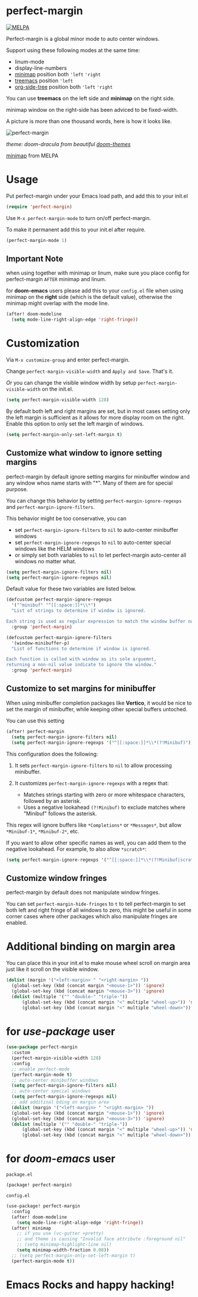 perfect-margin
==============

[![MELPA](https://melpa.org/packages/perfect-margin-badge.svg)](https://melpa.org/#/perfect-margin)

Perfect-margin is a global minor mode to auto center windows.

Support using these following modes at the same time:

- linum-mode
- display-line-numbers
- [minimap](https://elpa.gnu.org/packages/minimap.html) position both `'left` `'right`
- [treemacs](https://github.com/Alexander-Miller/treemacs) position `'left`
- [org-side-tree](https://github.com/localauthor/org-side-tree) position both `'left` `'right`

You can use **treemacs** on the left side and **minimap** on the right side.

minimap window on the right-side has been adviced to be fixed-width.

A picture is more than one thousand words, here is how it looks like.

<span class="image-600">![perfect-margin](https://raw.githubusercontent.com/mpwang/perfect-margin/master/perfect-margin.gif)</span>

_theme: doom-dracula from beautiful [doom-themes](https://github.com/hlissner/emacs-doom-themes)_

[minimap](http://elpa.gnu.org/packages/minimap.html) from MELPA

# Usage

Put perfect-margin under your Emacs load path, and add this to your init.el

```lisp
(require 'perfect-margin)
```


Use `M-x perfect-margin-mode` to turn on/off perfect-margin.

To make it permanent add this to your init.el after require.
```lisp
(perfect-margin-mode 1)
```

## Important Note
when using together with minimap or linum, make sure you place config for perfect-margin `AFTER` minimap and linum.

for **doom-emacs** users please add this to your `config.el` file when using minimap on the **right** side (which is the default value), otherwise the minimap might overlap with the mode line.

``` lisp
(after! doom-modeline
  (setq mode-line-right-align-edge 'right-fringe))
```

# Customization

Via `M-x customize-group` and enter perfect-margin.

Change `perfect-margin-visible-width` and `Apply and Save`. That's it.

*Or* you can change the visible window width by setup `perfect-margin-visible-width` on the init.el.

```lisp
(setq perfect-margin-visible-width 128)
```

By default both left and right margins are set, but in most cases setting only the left margin is sufficient as it allows for more display room on the right. Enable this option to only set the left margin of windows.

``` lisp
(setq perfect-margin-only-set-left-margin t)
```

## Customize what window to ignore setting margins

perfect-margin by default ignore setting margins for minibuffer window and any window whos name starts with "*".
Many of them are for special purpose.

You can change this behavior by setting `perfect-margin-ignore-regexps` and `perfect-margin-ignore-filters`.

This behavior might be too conservative, you can
- set `perfect-margin-ignore-filters` to `nil` to auto-center minibuffer windows
- set `perfect-margin-ignore-regexps` to `nil` to auto-center special windows like the HELM windows
- or simply set both variables to `nil` to let perfect-margin auto-center all windows no matter what.

```lisp
(setq perfect-margin-ignore-filters nil)
(setq perfect-margin-ignore-regexps nil)
```

Default value for these two variables are listed below.

```lisp
(defcustom perfect-margin-ignore-regexps
  '("^minibuf" "^[[:space:]]*\\*")
  "List of strings to determine if window is ignored.

Each string is used as regular expression to match the window buffer name."
  :group 'perfect-margin)

(defcustom perfect-margin-ignore-filters
  '(window-minibuffer-p)
  "List of functions to determine if window is ignored.

Each function is called with window as its sole arguemnt,
returning a non-nil value indicate to ignore the window."
  :group 'perfect-margin)
```

## Customize to set margins for minibuffer

When using minibuffer completion packages like **Vertico**, it would be nice to set
the margin of minibuffer, while keeping other special buffers untoched.

You can use this setting

```lisp
(after! perfect-margin
  (setq perfect-margin-ignore-filters nil)
  (setq perfect-margin-ignore-regexps '("^[[:space:]]*\\*(?!Minibuf)")))
```

This configuration does the following:

1. It sets `perfect-margin-ignore-filters` to `nil` to allow processing minibuffer.

2. It customizes `perfect-margin-ignore-regexps` with a regex that:
   - Matches strings starting with zero or more whitespace characters, followed by an asterisk.
   - Uses a negative lookahead `(?!Minibuf)` to exclude matches where "Minibuf" follows the asterisk.

This regex will ignore buffers like `*Completions*` or `*Messages*`, but allow `*Minibuf-1*`, `*Minibuf-2*`, etc.

If you want to allow other specific names as well, you can add them to the negative lookahead. For example, to also allow `*scratch*`:

```lisp
(setq perfect-margin-ignore-regexps '("^[[:space:]]*\\*(?!Minibuf|scratch)"))
```

## Customize window fringes

perfect-margin by default does not manipulate window fringes.

You can set `perfect-margin-hide-fringes` to `t` to tell perfect-margin to set both left and right fringe of all windows to zero, this
might be useful in some corner cases where other packages which also manipulate fringes are enabled.


# Additional binding on margin area

You can place this in your init.el to make mouse wheel scroll on margin area just like it scroll on the visible window.

```lisp
(dolist (margin '("<left-margin> " "<right-margin> "))
  (global-set-key (kbd (concat margin "<mouse-1>")) 'ignore)
  (global-set-key (kbd (concat margin "<mouse-3>")) 'ignore)
  (dolist (multiple '("" "double-" "triple-"))
      (global-set-key (kbd (concat margin "<" multiple "wheel-up>")) 'mwheel-scroll)
      (global-set-key (kbd (concat margin "<" multiple "wheel-down>")) 'mwheel-scroll)))
```

# for *use-package* user

```lisp
(use-package perfect-margin
  :custom
  (perfect-margin-visible-width 128)
  :config
  ;; enable perfect-mode
  (perfect-margin-mode t)
  ;; auto-center minibuffer windows
  (setq perfect-margin-ignore-filters nil)
  ;; auto-center special windows
  (setq perfect-margin-ignore-regexps nil)
  ;; add additinal bding on margin area
  (dolist (margin '("<left-margin> " "<right-margin> "))
  (global-set-key (kbd (concat margin "<mouse-1>")) 'ignore)
  (global-set-key (kbd (concat margin "<mouse-3>")) 'ignore)
  (dolist (multiple '("" "double-" "triple-"))
      (global-set-key (kbd (concat margin "<" multiple "wheel-up>")) 'mwheel-scroll)
      (global-set-key (kbd (concat margin "<" multiple "wheel-down>")) 'mwheel-scroll))))
```

# for *doom-emacs* user

`package.el`

``` lisp
(package! perfect-margin)
```

`config.el`

``` lisp
(use-package! perfect-margin
  :config
  (after! doom-modeline
    (setq mode-line-right-align-edge 'right-fringe))
  (after! minimap
    ;; if you use (vc-gutter +pretty)
    ;; and theme is causing "Invalid face attribute :foreground nil"
    ;; (setq minimap-highlight-line nil)
    (setq minimap-width-fraction 0.08))
  ;; (setq perfect-margin-only-set-left-margin t)
  (perfect-margin-mode t))
```


# Emacs Rocks and happy hacking!
